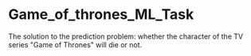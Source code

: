 # Game_of_thrones_ML_Task
The solution to the prediction problem: whether the character of the TV series "Game of Thrones" will die or not.
